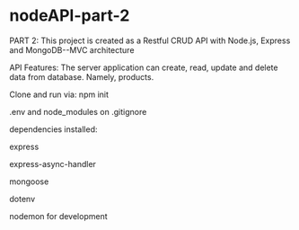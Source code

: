 # nodeAPI-part-2

PART 2: This project is created as a Restful CRUD API with Node.js, Express and MongoDB--MVC architecture

API Features:
The server application can create, read, update and delete data from database. Namely, products.

Clone and run via:
npm init

.env and node_modules on .gitignore

dependencies installed:

express

express-async-handler

mongoose

dotenv

nodemon for development

